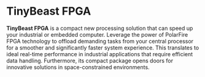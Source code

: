 # TinyBeast FPGA
**TinyBeast FPGA** is a compact new processing solution that can speed up your industrial or embedded computer. Leverage the power of PolarFire FPGA technology to offload demanding tasks from your central processor for a smoother and significantly faster system experience. This translates to ideal real-time performance in industrial applications that require efficient data handling. Furthermore, its compact package opens doors for innovative solutions in space-constrained environments.